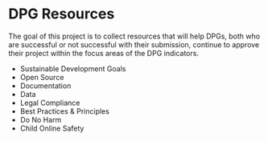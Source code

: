 # DPG Resources 
The goal of this project is to collect resources that will help DPGs, both who are successful or not successful with their submission, continue to approve their project within the focus areas of the DPG indicators.

* Sustainable Development Goals	
* Open Source	
* Documentation	
* Data	
* Legal Compliance	
* Best Practices & Principles	
* Do No Harm	
* Child Online Safety
